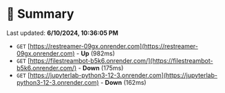 # 📖 Summary
Last updated: **6/10/2024, 10:36:05 PM**

- `GET` [https://restreamer-09gx.onrender.com](https://restreamer-09gx.onrender.com) - **Up** (982ms)
- `GET` [https://filestreambot-b5k6.onrender.com/](https://filestreambot-b5k6.onrender.com/) - **Down** (175ms)
- `GET` [https://jupyterlab-python3-12-3.onrender.com](https://jupyterlab-python3-12-3.onrender.com) - **Down** (162ms)

